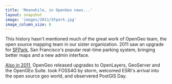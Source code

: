 ```yaml
---
title: 'Meanwhile, in OpenGeo news...'
layout: snapshot
image: 'images/2011/SFpark.jpg'
image_column_size: 6
---
```


This history hasn't mentioned much of the great work of OpenGeo team, the open source mapping team in our sister organization. 2011 saw an upgrade for <a href="http://sfpark.org">SFPark</a>, San Francisco's popular real-time parking system, bringing better maps and a new admin interface.

<a href="http://boundlessgeo.com/2011">Also in 2011</a>, OpenGeo released upgrades to OpenLayers, GeoServer and the OpenGEo Suite. took FOSS4G by storm, welcomed ESRI's arrival into the open source geo world, and observered PostGIS Day.
